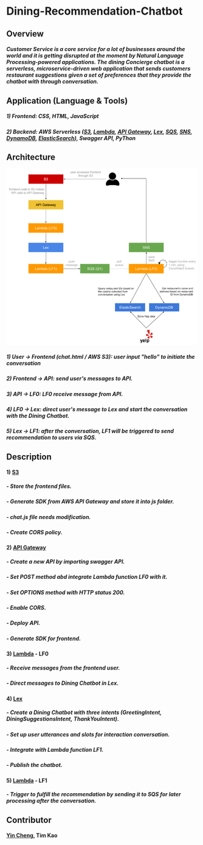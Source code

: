 # Dining-Recommendation-Chatbot

## Overview
##### Customer Service is a core service for a lot of businesses around the world and it is getting disrupted at the moment by Natural Language Processing-powered applications. The dining Concierge chatbot is a serverless, microservice-driven web application that sends customers restaurant suggestions given a set of preferences that they provide the chatbot with through conversation. 


## Application (Language & Tools)
##### 1) Frontend: CSS, HTML, JavaScript
##### 2) Backend: AWS Serverless ([S3](https://aws.amazon.com/s3/), [Lambda](https://aws.amazon.com/lambda/), [API Gateway](https://aws.amazon.com/apigateway/), [Lex](https://aws.amazon.com/lex/), [SQS](https://aws.amazon.com/sqs/), [SNS](https://aws.amazon.com/sns/), [DynamoDB](https://aws.amazon.com/dynamodb/), [ElasticSearch](https://aws.amazon.com/es/)), Swagger API, PyThon


## Architecture
![image](https://github.com/jyincheng/Dining-Recommendation-Chatbot/blob/main/architecture.png)
##### 1) User -> Frontend (chat.html / AWS S3): user input "hello" to initiate the conversation
##### 2) Frontend -> API: send user's messages to API.
##### 3) API -> LF0: LF0 receive message from API.
##### 4) LF0 -> Lex: direct user's message to Lex and start the conversation with the Dining Chatbot.
##### 5) Lex -> LF1: after the conversation, LF1 will be triggered to send recommendation to users via SQS.


## Description
#### 1) [S3](https://aws.amazon.com/s3/)
#####    - Store the frontend files.
#####    - Generate SDK from AWS API Gateway and store it into js folder.
#####    - chat.js file needs modification.
#####    - Create CORS policy.

#### 2) [API Gateway](https://aws.amazon.com/apigateway/)
#####    - Create a new API by importing swagger API.
#####    - Set POST method abd integrate Lambda function LF0 with it.
#####    - Set OPTIONS method with HTTP status 200.
#####    - Enable CORS.
#####    - Deploy API.
#####    - Generate SDK for frontend.

#### 3) [Lambda](https://aws.amazon.com/lambda/) - LF0
#####    - Receive messages from the frontend user.
#####    - Direct messages to Dining Chatbot in Lex.

#### 4) [Lex](https://aws.amazon.com/lex/)
#####    - Create a Dining Chatbot with three intents (GreetingIntent, DiningSuggestionsIntent, ThankYouIntent).
#####    - Set up user utterances and slots for interaction conversation. 
#####    - Integrate with Lambda function LF1.
#####    - Publish the chatbot.

#### 5) [Lambda](https://aws.amazon.com/lambda/) - LF1
#####    - Trigger to fulfill the recommendation by sending it to SQS for later processing after the conversation.


## Contributor
#### [Yin Cheng](https://github.com/jyincheng), Tim Kao
